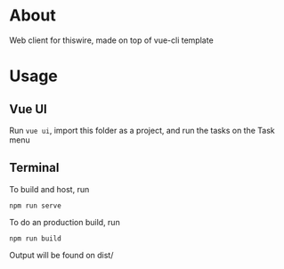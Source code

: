 # About
Web client for thiswire, made on top of vue-cli template
# Usage
## Vue UI
Run `vue ui`, import this folder as a project, and run the tasks on the Task menu
## Terminal
To build and host, run 
```
npm run serve
```
To do an production build, run
```
npm run build
```
Output will be found on dist/
